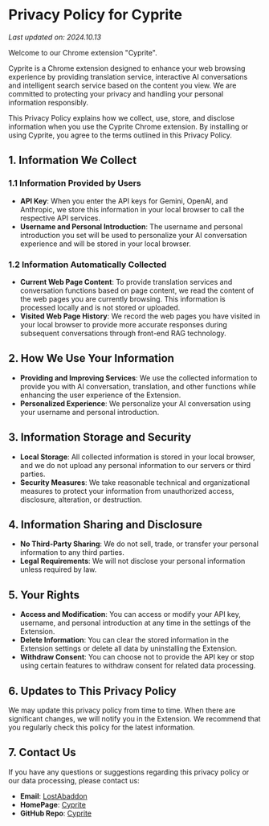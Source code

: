 # Privacy Policy for Cyprite

*Last updated on: 2024.10.13*

Welcome to our Chrome extension "Cyprite".

Cyprite is a Chrome extension designed to enhance your web browsing experience by providing translation service, interactive AI conversations and intelligent search service based on the content you view. We are committed to protecting your privacy and handling your personal information responsibly.

This Privacy Policy explains how we collect, use, store, and disclose information when you use the Cyprite Chrome extension. By installing or using Cyprite, you agree to the terms outlined in this Privacy Policy.

## 1. Information We Collect

### 1.1 Information Provided by Users

- **API Key**: When you enter the API keys for Gemini, OpenAI, and Anthropic, we store this information in your local browser to call the respective API services.
- **Username and Personal Introduction**: The username and personal introduction you set will be used to personalize your AI conversation experience and will be stored in your local browser.

### 1.2 Information Automatically Collected

- **Current Web Page Content**: To provide translation services and conversation functions based on page content, we read the content of the web pages you are currently browsing. This information is processed locally and is not stored or uploaded.
- **Visited Web Page History**: We record the web pages you have visited in your local browser to provide more accurate responses during subsequent conversations through front-end RAG technology.

## 2. How We Use Your Information

- **Providing and Improving Services**: We use the collected information to provide you with AI conversation, translation, and other functions while enhancing the user experience of the Extension.
- **Personalized Experience**: We personalize your AI conversation using your username and personal introduction.

## 3. Information Storage and Security

- **Local Storage**: All collected information is stored in your local browser, and we do not upload any personal information to our servers or third parties.
- **Security Measures**: We take reasonable technical and organizational measures to protect your information from unauthorized access, disclosure, alteration, or destruction.

## 4. Information Sharing and Disclosure

- **No Third-Party Sharing**: We do not sell, trade, or transfer your personal information to any third parties.
- **Legal Requirements**: We will not disclose your personal information unless required by law.

## 5. Your Rights

- **Access and Modification**: You can access or modify your API key, username, and personal introduction at any time in the settings of the Extension.
- **Delete Information**: You can clear the stored information in the Extension settings or delete all data by uninstalling the Extension.
- **Withdraw Consent**: You can choose not to provide the API key or stop using certain features to withdraw consent for related data processing.

## 6. Updates to This Privacy Policy

We may update this privacy policy from time to time. When there are significant changes, we will notify you in the Extension. We recommend that you regularly check this policy for the latest information.

## 7. Contact Us

If you have any questions or suggestions regarding this privacy policy or our data processing, please contact us:

- **Email**: [LostAbaddon](mailto:lostabaddon@gmail.com)
- **HomePage**: [Cyprite](https://agifoundation.github.io/Cyprite/)
- **GitHub Repo**: [Cyprite](https://github.com/AGIFOUNDATION/Cyprite)